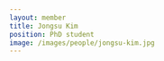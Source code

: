 ```yaml
---
layout: member
title: Jongsu Kim
position: PhD student
image: /images/people/jongsu-kim.jpg
---
```

